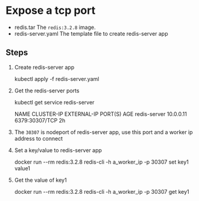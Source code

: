 # Expose a tcp port

* redis.tar The `redis:3.2.8` image.
* redis-server.yaml The template file to create redis-server app

## Steps

1. Create redis-server app

	kubectl apply -f redis-server.yaml

2. Get the redis-server ports

	kubectl get service redis-server

	NAME           CLUSTER-IP   EXTERNAL-IP   PORT(S)          AGE
	redis-server   10.0.0.11    <nodes>       6379:30307/TCP   2h

3. The `30307` is nodeport of redis-server app, use this port and a worker ip address to connect

4. Set a key/value to redis-server app

	docker run --rm redis:3.2.8 redis-cli -h a_worker_ip -p 30307 set key1 value1

5. Get the value of key1

	docker run --rm redis:3.2.8 redis-cli -h a_worker_ip -p 30307 get key1
